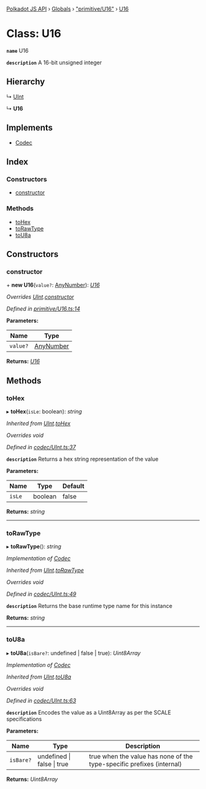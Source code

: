 [Polkadot JS API](../README.md) › [Globals](../globals.md) › ["primitive/U16"](../modules/_primitive_u16_.md) › [U16](_primitive_u16_.u16.md)

# Class: U16

**`name`** U16

**`description`** 
A 16-bit unsigned integer

## Hierarchy

  ↳ [UInt](_codec_uint_.uint.md)

  ↳ **U16**

## Implements

* [Codec](../interfaces/_types_.codec.md)

## Index

### Constructors

* [constructor](_primitive_u16_.u16.md#constructor)

### Methods

* [toHex](_primitive_u16_.u16.md#tohex)
* [toRawType](_primitive_u16_.u16.md#torawtype)
* [toU8a](_primitive_u16_.u16.md#tou8a)

## Constructors

###  constructor

\+ **new U16**(`value?`: [AnyNumber](../modules/_types_.md#anynumber)): *[U16](_primitive_u16_.u16.md)*

*Overrides [UInt](_codec_uint_.uint.md).[constructor](_codec_uint_.uint.md#constructor)*

*Defined in [primitive/U16.ts:14](https://github.com/polkadot-js/api/blob/9086592252/packages/types/src/primitive/U16.ts#L14)*

**Parameters:**

Name | Type |
------ | ------ |
`value?` | [AnyNumber](../modules/_types_.md#anynumber) |

**Returns:** *[U16](_primitive_u16_.u16.md)*

## Methods

###  toHex

▸ **toHex**(`isLe`: boolean): *string*

*Inherited from [UInt](_codec_uint_.uint.md).[toHex](_codec_uint_.uint.md#tohex)*

*Overrides void*

*Defined in [codec/UInt.ts:37](https://github.com/polkadot-js/api/blob/9086592252/packages/types/src/codec/UInt.ts#L37)*

**`description`** Returns a hex string representation of the value

**Parameters:**

Name | Type | Default |
------ | ------ | ------ |
`isLe` | boolean | false |

**Returns:** *string*

___

###  toRawType

▸ **toRawType**(): *string*

*Implementation of [Codec](../interfaces/_types_.codec.md)*

*Inherited from [UInt](_codec_uint_.uint.md).[toRawType](_codec_uint_.uint.md#torawtype)*

*Overrides void*

*Defined in [codec/UInt.ts:49](https://github.com/polkadot-js/api/blob/9086592252/packages/types/src/codec/UInt.ts#L49)*

**`description`** Returns the base runtime type name for this instance

**Returns:** *string*

___

###  toU8a

▸ **toU8a**(`isBare?`: undefined | false | true): *Uint8Array*

*Implementation of [Codec](../interfaces/_types_.codec.md)*

*Inherited from [UInt](_codec_uint_.uint.md).[toU8a](_codec_uint_.uint.md#tou8a)*

*Overrides void*

*Defined in [codec/UInt.ts:63](https://github.com/polkadot-js/api/blob/9086592252/packages/types/src/codec/UInt.ts#L63)*

**`description`** Encodes the value as a Uint8Array as per the SCALE specifications

**Parameters:**

Name | Type | Description |
------ | ------ | ------ |
`isBare?` | undefined &#124; false &#124; true | true when the value has none of the type-specific prefixes (internal)  |

**Returns:** *Uint8Array*
